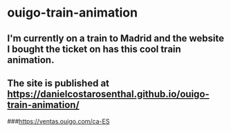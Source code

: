 # ouigo-train-animation

## I'm currently on a train to Madrid and the website I bought the ticket on has this cool train animation.

## The site is published at https://danielcostarosenthal.github.io/ouigo-train-animation/

###https://ventas.ouigo.com/ca-ES
